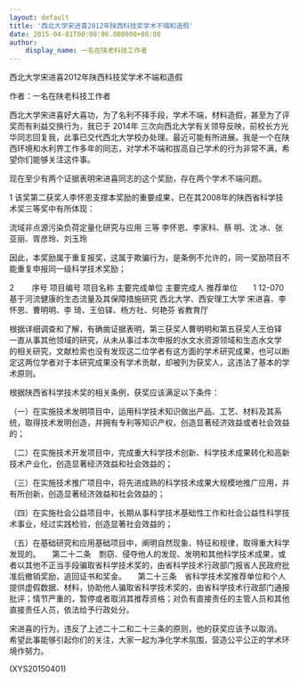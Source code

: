 ```yaml
---
layout: default
title: '西北大学宋进喜2012年陕西科技奖学术不端和造假'
date: 2015-04-01T00:00:00.000000+08:00
author:
    display_name: 一名在陕老科技工作者
---
```


西北大学宋进喜2012年陕西科技奖学术不端和造假

作者：一名在陕老科技工作者

西北大学宋进喜好大喜功，为了名利不择手段，学术不端，材料造假，甚至为了评奖而有利益交换行为，我已于 2014年 三次向西北大学有关领导反映，前校长方光华同志回复我，此事已交代西北大学校办处理。最近可能有所进展。我是一个在陕西环境和水利界工作多年的同志，对学术不端和拔高自己学术的行为非常不满，希望你们能够关注这件事。

现在至少有两个证据表明宋进喜同志的这个奖励，存在两个学术不端问题。

1 该奖第二获奖人李怀恩支撑本奖励的重要成果，已在其2008年的陕西省科学技术奖三等奖中有所体现：

流域非点源污染负荷定量化研究与应用	三等	李怀恩、李家科、蔡 明、沈 冰、张亚丽、胥彦玲、刘玉玲

因此，本奖励属于重复报奖，这属于欺骗行为，是条例不允许的，同一奖励项目不能重复申报同一级科学技术奖励；

2 　　序号	项目编号	项目名称	主要完成单位	主要完成人	推荐单位　　1	12-070	基于河流健康的生态流量及其保障措施研究	西北大学、西安理工大学	宋进喜、李怀恩、曹明明、李 琦、王伯铎、杨方社、何艳芬	省教育厅

根据详细调查和了解，有确凿证据表明，第三获奖人曹明明和第五获奖人王伯铎 一直从事其他领域的研究，从未从事过本次申报的水文水资源领域和生态水文学 的相关研究，文献检索也没有发现这二位学者有这方面的学术研究成果，也可以断定这两位学者对于本研究成果没有学术贡献，却被列为获奖人，这违法了基本的学术原则。

根据陕西省科学技术奖的相关条例，获奖应该满足以下条件：

（一）在实施技术发明项目中，运用科学技术知识做出产品、工艺、材料及其系统，取得技术发明创造，并拥有专利等知识产权，创造显著经济效益或者社会效益的；

（二）在实施技术开发项目中，完成重大科学技术创新、科学技术成果转化和高新技术产业化，创造显著经济效益和社会效益的；

（三）在实施技术推广项目中，将先进成熟的科学技术成果大规模地推广应用，并有所创新，创造显著经济效益和社会效益的；

（四）在实施社会公益项目中，长期从事科学技术基础性工作和社会公益性科学技术事业，经过实践检验，创造显著社会效益的；

（五）在基础研究和应用基础项目中，阐明自然现象、特征和规律，取得重大科学发现的。　　第二十二条　剽窃、侵夺他人的发现、发明和其他科学技术成果，或者以其他不正当手段骗取省科学技术奖的，由省科学技术行政部门报省人民政府批准后撤销奖励，追回证书和奖金。　　第二十三条　省科学技术奖推荐单位和个人提供虚假数据、材料，协助他人骗取省科学技术奖的，由省科学技术行政部门通报批评；情节严重的，暂停或者取消其推荐资格；对负有直接责任的主管人员和其他直接责任人员，依法给予行政处分。

宋进喜的行为，违反了上述二十二和二十三条的原则，他的获奖应该予以取消。 希望此事能够引起你们的关注，大家一起为净化学术氛围，营造公平公正的学术环境作努力。

(XYS20150401)

